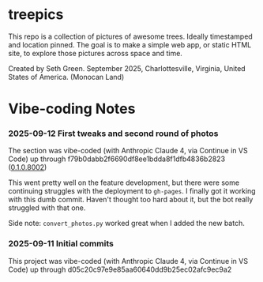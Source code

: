 # treepics

This repo is a collection of pictures of awesome trees. Ideally timestamped and location pinned. 
The goal is to make a simple web app, or static HTML site, to explore those pictures across space and time.

Created by Seth Green. September 2025, Charlottesville, Virginia, United States of America. (Monocan Land)

# Vibe-coding Notes

### 2025-09-12 First tweaks and second round of photos

The section was vibe-coded (with Anthropic Claude 4, via Continue in VS Code) up through f79b0dabb2f6690df8ee1bdda8f1dfb4836b2823 ([0.1.0.8002](https://github.com/seth127/treepics/releases/tag/0.1.0.8002))

This went pretty well on the feature development, but there were some continuing struggles with the deployment to `gh-pages`. I finally got it working with this dumb commit. Haven't thought too hard about it, but the bot really struggled with that one.

Side note: `convert_photos.py` worked great when I added the new batch.

### 2025-09-11 Initial commits

This project was vibe-coded (with Anthropic Claude 4, via Continue in VS Code) up through d05c20c97e9e85aa60640dd9b25ec02afc9ec9a2
